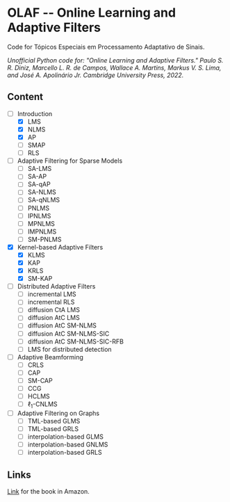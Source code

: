 # OLAF -- Online Learning and Adaptive Filters

Code for Tópicos Especiais em Processamento Adaptativo de Sinais.

_Unofficial Python code for: "Online Learning and Adaptive Filters." Paulo S. R. Diniz, Marcello L. R. de Campos, Wallace A. Martins, Markus V. S. Lima, and José A. Apolinário Jr. Cambridge University Press, 2022._

## Content

- [ ] Introduction
  - [x] LMS
  - [x] NLMS
  - [x] AP
  - [ ] SMAP
  - [ ] RLS
- [ ] Adaptive Filtering for Sparse Models
  - [ ] SA-LMS
  - [ ] SA-AP
  - [ ] SA-qAP
  - [ ] SA-NLMS
  - [ ] SA-qNLMS
  - [ ] PNLMS
  - [ ] IPNLMS
  - [ ] MPNLMS
  - [ ] IMPNLMS
  - [ ] SM-PNLMS
- [x] Kernel-based Adaptive Filters
  - [x] KLMS
  - [x] KAP
  - [x] KRLS
  - [x] SM-KAP
- [ ] Distributed Adaptive Filters
  - [ ] incremental LMS
  - [ ] incremental RLS
  - [ ] diffusion CtA LMS
  - [ ] diffusion AtC LMS
  - [ ] diffusion AtC SM-NLMS
  - [ ] diffusion AtC SM-NLMS-SIC
  - [ ] diffusion AtC SM-NLMS-SIC-RFB
  - [ ] LMS for distributed detection
- [ ] Adaptive Beamforming
  - [ ] CRLS
  - [ ] CAP
  - [ ] SM-CAP
  - [ ] CCG
  - [ ] HCLMS
  - [ ] $\ell_1$-CNLMS
- [ ] Adaptive Filtering on Graphs
  - [ ] TML-based GLMS
  - [ ] TML-based GRLS
  - [ ] interpolation-based GLMS
  - [ ] interpolation-based GNLMS
  - [ ] interpolation-based GRLS

## Links

[Link](https://a.co/d/hLADfFp) for the book in Amazon.
